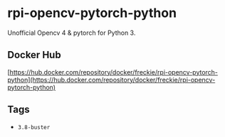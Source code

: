 # rpi-opencv-pytorch-python
Unofficial Opencv 4 & pytorch for Python 3.

## Docker Hub
[https://hub.docker.com/repository/docker/freckie/rpi-opencv-pytorch-python](https://hub.docker.com/repository/docker/freckie/rpi-opencv-pytorch-python)

## Tags
- `3.8-buster`